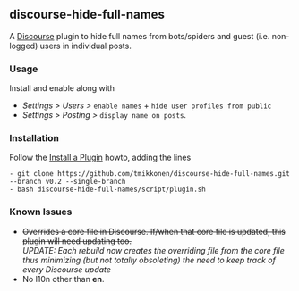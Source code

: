 ## discourse-hide-full-names

A [Discourse](https://github.com/discourse/discourse) plugin to hide full names from bots/spiders and guest (i.e. non-logged) users in individual posts.

### Usage

Install and enable along with 
* _Settings > Users >_ `enable names` + `hide user profiles from public`
* _Settings > Posting >_ `display name on posts`.

### Installation

Follow the [Install a Plugin](https://meta.discourse.org/t/install-a-plugin/19157) howto, adding the lines
```
- git clone https://github.com/tmikkonen/discourse-hide-full-names.git --branch v0.2 --single-branch
- bash discourse-hide-full-names/script/plugin.sh
```

### Known Issues
* ~~Overrides a core file in Discourse. If/when that core file is updated, this plugin will need updating too.~~  
  _UPDATE: Each rebuild now creates the overriding file from the core file thus minimizing (but not totally obsoleting) the need to keep track of every Discourse update_
* No l10n other than **en**.
